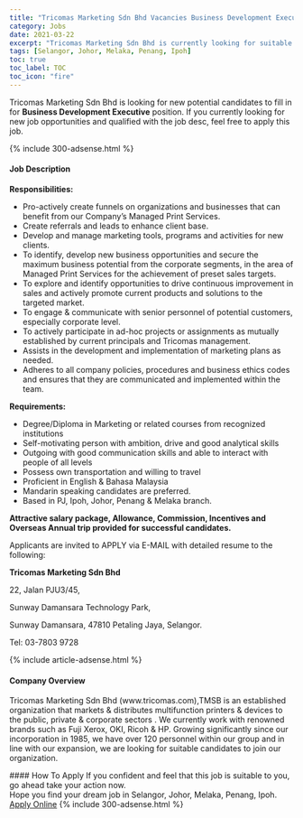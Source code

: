 ```yaml
---
title: "Tricomas Marketing Sdn Bhd Vacancies Business Development Executive" 
category: Jobs 
date: 2021-03-22 
excerpt: "Tricomas Marketing Sdn Bhd is currently looking for suitable person to fill in the Business Development Executive which based in Selangor, Johor, Melaka, Penang, Ipoh" 
tags: [Selangor, Johor, Melaka, Penang, Ipoh] 
toc: true 
toc_label: TOC 
toc_icon: "fire" 
--- 
```


<p>Tricomas Marketing Sdn Bhd is looking for new potential candidates to fill in for <b>Business Development Executive</b> position. If you currently looking for new job opportunities and qualified with the job desc, feel free to apply this job.
</p>{% include 300-adsense.html %} 
<div><div><h4>Job Description</h4></div><div><div><span><div><p><strong>Responsibilities:</strong></p><ul><li>Pro-actively create funnels on organizations and businesses that can benefit from our Company&#8217;s Managed Print Services.</li><li>Create referrals and leads to enhance client base.</li><li>Develop and manage marketing tools, programs and activities for new clients.</li><li>To identify, develop new business opportunities and secure the maximum business potential from the corporate segments, in the area of Managed Print Services for the achievement of preset sales targets.</li><li>To explore and identify opportunities to drive continuous improvement in sales and actively promote current products and solutions to the targeted market.</li><li>To engage &amp; communicate with senior personnel of potential customers, especially corporate level.</li><li>To actively participate in ad-hoc projects or assignments as mutually established by current principals and Tricomas management.</li><li>Assists in the development and implementation of marketing plans as needed.</li><li>Adheres to all company policies, procedures and business ethics codes and ensures that they are communicated and implemented within the team.</li></ul><p><strong>Requirements:</strong></p><ul><li>Degree/Diploma in Marketing or related courses from recognized institutions</li><li>Self-motivating person with ambition, drive and good analytical skills</li><li>Outgoing with good communication skills and able to interact with people of all levels</li><li>Possess own transportation and willing to travel</li><li>Proficient in English &amp; Bahasa Malaysia</li><li>Mandarin speaking candidates are preferred.</li><li>Based in PJ, Ipoh, Johor, Penang &amp; Melaka branch.</li></ul><p><strong>Attractive salary package, Allowance, Commission, Incentives and Overseas Annual trip provided for successful candidates.</strong></p><p>Applicants are invited to APPLY via E-MAIL with detailed resume to the following:</p><p><strong>Tricomas Marketing Sdn Bhd</strong></p><p>22, Jalan PJU3/45,</p><p>Sunway Damansara Technology Park,</p><p>Sunway Damansara, 47810 Petaling Jaya, Selangor.</p><p>Tel: 03-7803 9728</p></div></span></div></div></div> 
{% include article-adsense.html %} 
<div><div><h4>Company Overview</h4></div><div><div><span><div><p>Tricomas Marketing Sdn Bhd (www.tricomas.com),TMSB is an established organization that markets &amp; distributes multifunction printers &amp; devices to the public, private &amp; corporate sectors . We currently work with renowned brands such as Fuji Xerox, OKI, Ricoh &amp; HP. Growing significantly since our incorporation in 1985, we have over 120 personnel within our group and in line with our expansion, we are looking for suitable candidates to join our organization.</p></div></span></div></div></div> 
#### How To Apply 
If you confident and feel that this job is suitable to you, go ahead take your action now. <br/> 
Hope you find your dream job in Selangor, Johor, Melaka, Penang, Ipoh. <br/> 
<a href="https://www.jobstreet.com.my/en/job/business-development-executive-4512972?jobId=jobstreet-my-job-4512972&" class="btn btn--info" target="_blank" rel="nofollow noopenner">Apply Online</a> 
{% include 300-adsense.html %} 
